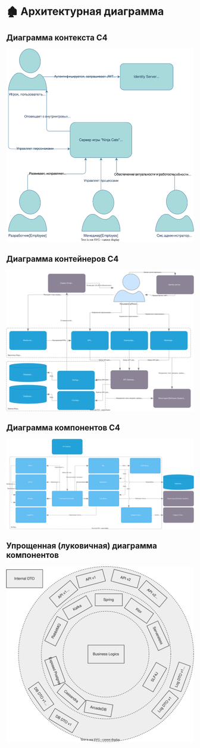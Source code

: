 # 🏚️ Архитектурная диаграмма

## Диаграмма контекста C4

![Диаграмма контекста C4 для маркетплейса](./arch-C4-Context.svg)

## Диаграмма контейнеров C4

![Диаграмма контейнеров C4 для маркетплейса](./arch-C4-containers.svg)

## Диаграмма компонентов C4

![Диаграмма компонентов C4 для маркетплейса](./arch-C4-components.svg)

## Упрощенная (луковичная) диаграмма компонентов

![Комопнентная архитектура](./ninjacat-simple-arch.svg)
